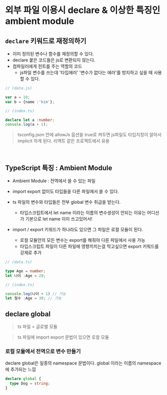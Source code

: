 # 외부 파일 이용시 declare & 이상한 특징인 ambient module

## `declare` 키워드로 재정의하기 
- 이미 정의된 변수나 함수를 재정의할 수 있다.
- declare 붙은 코드들은 js로 변환되지 않는다.
- 컴파일러에게 힌트를 주는 역할의 코드
  -  js파일 변수를 쓰는데 '타입에러' '변수가 없다는 에러'를 방지하고 싶을 때 사용할 수 있다.

```typescript
// (data.js)

var a = 10;
var b = {name :'kim'};

// (index.ts)

declare let a :number;
console.log(a + 1);
```

> tsconfig.json 안에 allowJs 옵션을 true로 켜두면 js파일도 타입지정이 알아서 implicit 하게 된다. 리액트 같은 프로젝트에서 유용

<br>

## TypeScript 특징 : Ambient Module
- Ambient Module : 전역에서 쓸 수 있는 파일
- import export 없이도 타입들을 다른 파일에서 쓸 수 있다.
- ts 파일의 변수와 타입들은 전부 global 변수 취급을 받는다.

  - 타입스크립트에서 let name 이라는 이름의 변수생성이 안되는 이유는 어디선가 기본으로 let name 이미 쓰고있어서!

- import / export 키워드가 하나라도 있으면 그 파일은 로컬 모듈이 된다.
  - 로컬 모듈안의 모든 변수는 export를 해줘야 다른 파일에서 사용 가능
  - 타입스크립트 파일이 다른 파일에 영향끼치는걸 막고싶으면 export 키워드를 강제로 추가

```typescript
// (data.ts)

type Age = number;
let 나이 :Age = 20;

// (index.ts)

console.log(나이 + 1) // 가능
let 철수 :Age = 30; // 가능
```

## declare global
> ts 파일 =  글로벌 모듈

>ts 파일에 import export 문법이 있으면 로컬 모듈 

### 로컬 모듈에서 전역으로 변수 만들기
declare global은 일종의 namespace 문법이다. global 이라는 이름의 namespace에 추가되는 느낌

```typescript
declare global {
  type Dog = string;
} 
```
